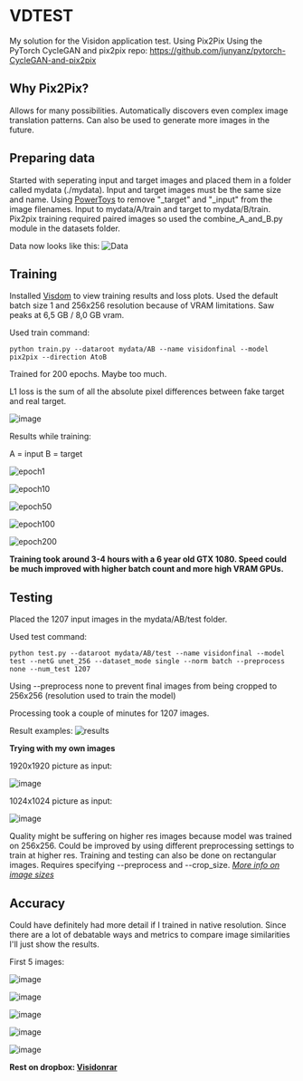 # VDTEST
My solution for the Visidon application test. Using Pix2Pix
Using the PyTorch CycleGAN and pix2pix repo:
https://github.com/junyanz/pytorch-CycleGAN-and-pix2pix

## Why Pix2Pix?
Allows for many possibilities. Automatically discovers even complex image translation patterns. Can also be used to generate more images in the future.

## Preparing data
Started with seperating input and target images and placed them in a folder called mydata (./mydata). Input and target images must be the same size and name. Using [PowerToys](https://learn.microsoft.com/en-us/windows/powertoys/) to remove "_target" and "_input" from the image filenames. Input to mydata/A/train and target to mydata/B/train. Pix2pix training required paired images so used the combine_A_and_B.py module in the datasets folder.

Data now looks like this:
![Data](https://user-images.githubusercontent.com/40422650/206715316-20211c0d-aad1-4af9-bacd-34b5ba2bdf3b.png)

## Training
Installed [Visdom](https://pypi.org/project/visdom/0.1.7/) to view training results and loss plots.
Used the default batch size 1 and 256x256 resolution because of VRAM limitations. Saw peaks at 6,5 GB / 8,0 GB vram.

Used train command:

```
python train.py --dataroot mydata/AB --name visidonfinal --model pix2pix --direction AtoB
```

Trained for 200 epochs. Maybe too much.

L1 loss is the sum of all the absolute pixel differences between fake target and real target.

![image](https://user-images.githubusercontent.com/40422650/206800508-a2f70201-c76c-4e89-925e-7d8efc9742cf.png)

Results while training:

A = input
B = target

![epoch1](https://user-images.githubusercontent.com/40422650/206721350-dd966d9c-4b43-48cc-a01a-484dfee72bd4.png)

![epoch10](https://user-images.githubusercontent.com/40422650/206721556-4b26d448-c24c-4e2e-95d6-085752b28aa7.png)

![epoch50](https://user-images.githubusercontent.com/40422650/206721753-b6201a2a-348d-4380-a0fb-aa19ded234e5.png)

![epoch100](https://user-images.githubusercontent.com/40422650/206721798-f517d2f4-d3b8-4e83-a8f2-aca853380cd7.png)

![epoch200](https://user-images.githubusercontent.com/40422650/206721893-5a16678d-7ee4-44de-a6e3-41e14c931722.png)


**Training took around 3-4 hours with a 6 year old GTX 1080. Speed could be much improved with higher batch count and more high VRAM GPUs.**

## Testing

Placed the 1207 input images in the mydata/AB/test folder.

Used test command:
```
python test.py --dataroot mydata/AB/test --name visidonfinal --model test --netG unet_256 --dataset_mode single --norm batch --preprocess none --num_test 1207
```
Using --preprocess none to prevent final images from being cropped to 256x256 (resolution used to train the model)

Processing took a couple of minutes for 1207 images.

Result examples:
![results](https://user-images.githubusercontent.com/40422650/206726092-f2aea02e-b270-475a-8cc0-c5f6d6f6ea5d.png)

**Trying with my own images**

1920x1920 picture as input:

![image](https://user-images.githubusercontent.com/40422650/206818059-20c3d6bd-6392-4f0c-b1a5-3450a289f323.png)


1024x1024 picture as input:

![image](https://user-images.githubusercontent.com/40422650/206817976-5297fe05-49c3-4829-8290-d7f9ec157f13.png)


Quality might be suffering on higher res images because model was trained on 256x256. Could be improved by using different preprocessing settings to train at higher res. Training and testing can also be done on rectangular images. Requires specifying --preprocess and --crop_size. 
*[More info on image sizes](https://github.com/junyanz/pytorch-CycleGAN-and-pix2pix/blob/master/docs/tips.md)*


## Accuracy
Could have definitely had more detail if I trained in native resolution. 
Since there are a lot of debatable ways and metrics to compare image similarities I'll just show the results.

First 5 images:

![image](https://user-images.githubusercontent.com/40422650/206806940-c6d05061-92fd-4f69-84ea-8882429bda08.png)

![image](https://user-images.githubusercontent.com/40422650/206808278-c4b47d1f-2622-4be5-a652-f2cbf1cf1a6b.png)

![image](https://user-images.githubusercontent.com/40422650/206804394-aa924fe9-b246-40b7-8cf4-a2d06283168f.png)

![image](https://user-images.githubusercontent.com/40422650/206804421-30a56fbd-7d7e-4e5b-9330-63db5950cd14.png)

![image](https://user-images.githubusercontent.com/40422650/206804438-ac159304-8fad-410a-a4ae-af6540a87fd2.png)


**Rest on dropbox:
[Visidonrar](https://www.dropbox.com/s/bpaj7qae2bf94ja/visidonimages.zip?dl=0)**



